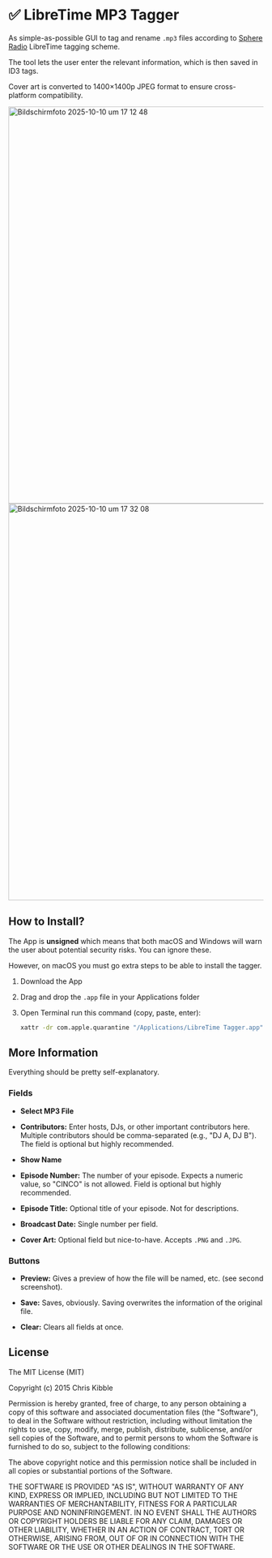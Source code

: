 # ✅ LibreTime MP3 Tagger

As simple-as-possible GUI to tag and rename `.mp3` files according to [Sphere Radio](sphere-radio.net) LibreTime tagging scheme.

The tool lets the user enter the relevant information, which is then saved in ID3 tags.

Cover art is converted to 1400×1400p JPEG format to ensure cross-platform compatibility.

<img width="1010" height="783" alt="Bildschirmfoto 2025-10-10 um 17 12 48" src="https://github.com/user-attachments/assets/72e0b0bd-0f17-429d-8e4d-735e01615b99" />

<img width="1010" height="783" alt="Bildschirmfoto 2025-10-10 um 17 32 08" src="https://github.com/user-attachments/assets/5ecfd930-d894-4134-9751-aab844a6c5c1" />

## How to Install?

The App is **unsigned** which means that both macOS and Windows will warn the user about potential security risks. You can ignore these.

However, on macOS you must go extra steps to be able to install the tagger.

1. Download the App
2. Drag and drop the `.app` file in your Applications folder
3. Open Terminal run this command (copy, paste, enter):

   ```bash
   xattr -dr com.apple.quarantine "/Applications/LibreTime Tagger.app"
   ```

## More Information

Everything should be pretty self-explanatory.

### Fields

- **Select MP3 File** 

- **Contributors:** 
Enter hosts, DJs, or other important contributors here. Multiple contributors should be comma-separated (e.g., "DJ A, DJ B"). The field is optional but highly recommended.

- **Show Name** 

- **Episode Number:** 
The number of your episode. Expects a numeric value, so "CINCO" is not allowed. Field is optional but highly recommended.

- **Episode Title:** 
Optional title of your episode. Not for descriptions.

- **Broadcast Date:** 
Single number per field.

- **Cover Art:** 
Optional field but nice-to-have. Accepts `.PNG` and `.JPG`.

### Buttons

- **Preview:** 
Gives a preview of how the file will be named, etc. (see second screenshot).

- **Save:** 
Saves, obviously. Saving overwrites the information of the original file.

- **Clear:** 
Clears all fields at once.

## License

The MIT License (MIT)

Copyright (c) 2015 Chris Kibble

Permission is hereby granted, free of charge, to any person obtaining a copy of this software and associated documentation files (the "Software"), to deal in the Software without restriction, including without limitation the rights to use, copy, modify, merge, publish, distribute, sublicense, and/or sell copies of the Software, and to permit persons to whom the Software is furnished to do so, subject to the following conditions:

The above copyright notice and this permission notice shall be included in all copies or substantial portions of the Software.

THE SOFTWARE IS PROVIDED "AS IS", WITHOUT WARRANTY OF ANY KIND, EXPRESS OR IMPLIED, INCLUDING BUT NOT LIMITED TO THE WARRANTIES OF MERCHANTABILITY, FITNESS FOR A PARTICULAR PURPOSE AND NONINFRINGEMENT. IN NO EVENT SHALL THE AUTHORS OR COPYRIGHT HOLDERS BE LIABLE FOR ANY CLAIM, DAMAGES OR OTHER LIABILITY, WHETHER IN AN ACTION OF CONTRACT, TORT OR OTHERWISE, ARISING FROM, OUT OF OR IN CONNECTION WITH THE SOFTWARE OR THE USE OR OTHER DEALINGS IN THE SOFTWARE.
